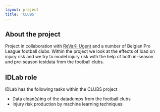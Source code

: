 ```yaml
---
layout: project
title: 'CLUBS'
---
```


## About the project

Project in collaboration with [ReVaKi Ugent](https://www.ugent.be/ge/revaki/nl) and a number of Belgian Pro League football clubs. Within the project we look at the effects of load on injury risk and we try to model injury risk with the help of both in-season and pre-season testdata from the football clubs.

## IDLab role

IDLab has the following tasks within the CLUBS project

- Data clean(s)ing of the datadumps from the football clubs
- Injury risk production by machine learning techniques
